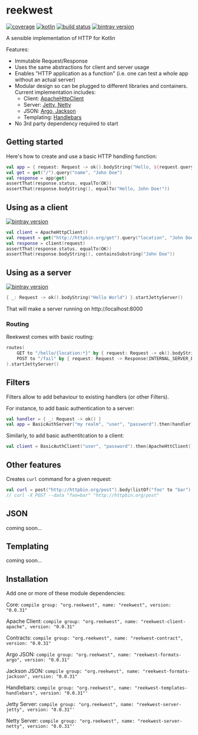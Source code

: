 # reekwest

[![coverage](https://coveralls.io/repos/reekwest/reekwest/badge.svg?branch=master)](https://coveralls.io/github/reekwest/reekwest?branch=master)
[![kotlin](https://img.shields.io/badge/kotlin-1.1.2-blue.svg)](http://kotlinlang.org)
[![build status](https://travis-ci.org/reekwest/reekwest.svg?branch=master)](https://travis-ci.org/reekwest/reekwest)
[![bintray version](https://api.bintray.com/packages/reekwest/maven/reekwest/images/download.svg)](https://bintray.com/reekwest/maven/reekwest/_latestVersion)

A sensible implementation of HTTP for Kotlin

Features:
 * Immutable Request/Response
 * Uses the same abstractions for client and server usage
 * Enables "HTTP application as a function" (i.e. one can test a whole app without an actual server)
 * Modular design so can be plugged to different libraries and containers. Current implementation includes:
   * Client: [ApacheHttpClient](#using-as-a-client) 
   * Server: [Jetty, Netty](#using-as-a-server)
   * JSON: [Argo, Jackson](#json)
   * Templating: [Handlebars](#templating)
 * No 3rd party dependency required to start

## Getting started

Here's how to create and use a basic HTTP handling function:

```kotlin
val app = { request: Request -> ok().bodyString("Hello, ${request.query("name")}!") }
val get = get("/").query("name", "John Doe")
val response = app(get)
assertThat(response.status, equalTo(OK))
assertThat(response.bodyString(), equalTo("Hello, John Doe!"))
```

## Using as a client

[![bintray version](https://api.bintray.com/packages/reekwest/maven/reekwest/images/download.svg)](https://bintray.com/reekwest/maven/reekwest-client-apache/_latestVersion)

```kotlin
val client = ApacheHttpClient()
val request = get("http://httpbin.org/get").query("location", "John Doe")
val response = client(request)
assertThat(response.status, equalTo(OK))
assertThat(response.bodyString(), containsSubstring("John Doe"))
```

## Using as a server

[![bintray version](https://api.bintray.com/packages/reekwest/maven/reekwest/images/download.svg)](https://bintray.com/reekwest/maven/reekwest-server-jetty/_latestVersion)

```kotlin
{ _: Request -> ok().bodyString("Hello World") }.startJettyServer()
```

That will make a server running on http://localhost:8000

### Routing

Reekwest comes with basic routing:

```kotlin
routes(
    GET to "/hello/{location:*}" by { request: Request -> ok().bodyString("Hello, ${request.path("location")}!") },
    POST to "/fail" by { request: Request -> Response(INTERNAL_SERVER_ERROR) }
).startJettyServer()
```

## Filters

Filters allow to add behaviour to existing handlers (or other Filters). 

For instance, to add basic authentication to a server:

```kotlin
val handler = { _: Request -> ok() }
val app = BasicAuthServer("my realm", "user", "password").then(handler)
```

Similarly, to add basic authentitcation to a client:

```kotlin
val client = BasicAuthClient("user", "password").then(ApacheHttClient())
```

## Other features

Creates `curl` command for a given request:

```kotlin
val curl = post("http://httpbin.org/post").body(listOf("foo" to "bar").toBody()).toCurl()
// curl -X POST --data "foo=bar" "http://httpbin.org/post"
```

## JSON

coming soon...

## Templating

coming soon...

## Installation

Add one or more of these module dependencies:


Core: ```compile group: "org.reekwest", name: "reekwest", version: "0.0.31"```

Apache Client: ```compile group: "org.reekwest", name: "reekwest-client-apache", version: "0.0.31"```

Contracts: ```compile group: "org.reekwest", name: "reekwest-contract", version: "0.0.31"```

Argo JSON: ```compile group: "org.reekwest", name: "reekwest-formats-argo", version: "0.0.31"```

Jackson JSON: ```compile group: "org.reekwest", name: "reekwest-formats-jackson", version: "0.0.31"```

Handlebars: ```compile group: "org.reekwest", name: "reekwest-templates-handlebars", version: "0.0.31"'```

Jetty Server: ```compile group: "org.reekwest", name: "reekwest-server-jetty", version: "0.0.31"'```

Netty Server: ```compile group: "org.reekwest", name: "reekwest-server-netty", version: "0.0.31"'```
